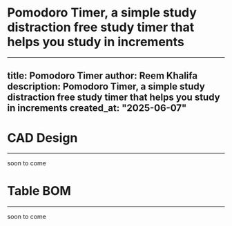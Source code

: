 # Pomodoro Timer, a simple study distraction free study timer that helps you study in increments
---
title: Pomodoro Timer
author: Reem Khalifa
description: Pomodoro Timer, a simple study distraction free study timer that helps you study in increments
created_at: "2025-06-07"
---
# CAD Design
---
soon to come

# Table BOM
--- 
soon to come
